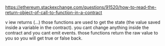 https://ethereum.stackexchange.com/questions/91520/how-to-read-the-return-object-of-call-to-function-in-a-contract

v   iew returns (...)
those functions are used to get the state (the value saved inside a variable in the contract). you cant change anything inside the contract and you cant emit events. those functions return the raw value to you so you will get true or false back.